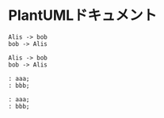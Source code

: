 # PlantUMLドキュメント

```
Alis -> bob
bob -> Alis
```
```plantuml
Alis -> bob
bob -> Alis
```
```
: aaa;
: bbb;
```

```plantuml
: aaa;
: bbb;
```
